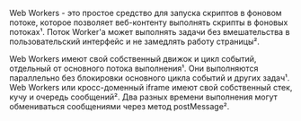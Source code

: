 Web Workers - это простое средство для запуска скриптов в фоновом потоке, которое позволяет веб-контенту выполнять скрипты в фоновых потоках¹. Поток Worker'а может выполнять задачи без вмешательства в пользовательский интерфейс и не замедлять работу страницы².

Web Workers имеют свой собственный движок и цикл событий, отдельный от основного потока выполнения¹. Они выполняются параллельно без блокировки основного цикла событий и других задач¹. Web Workers или кросс-доменный iframe имеют свой собственный стек, кучу и очередь сообщений². Два разных времени выполнения могут обмениваться сообщениями через метод postMessage².

